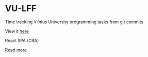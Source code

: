 # VU-LFF

Time tracking Vilnius University programming tasks from git commits

View it [here](https://benasb.github.io/vu-lff/)

React SPA (CRA)

[Read more](https://benasb.github.io/software/automating-university-coursework-time-tracking)